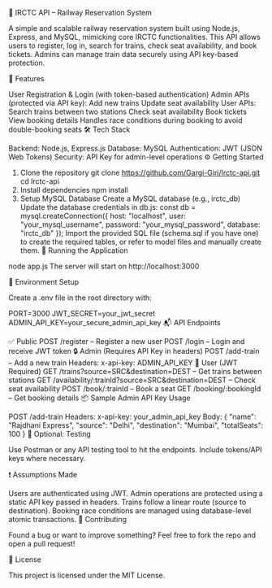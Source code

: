 🚆 IRCTC API – Railway Reservation System

A simple and scalable railway reservation system built using Node.js, Express, and MySQL, mimicking core IRCTC functionalities. This API allows users to register, log in, search for trains, check seat availability, and book tickets. Admins can manage train data securely using API key-based protection.

🔧 Features

User Registration & Login (with token-based authentication)
Admin APIs (protected via API key):
Add new trains
Update seat availability
User APIs:
Search trains between two stations
Check seat availability
Book tickets
View booking details
Handles race conditions during booking to avoid double-booking seats
🛠️ Tech Stack

Backend: Node.js, Express.js
Database: MySQL
Authentication: JWT (JSON Web Tokens)
Security: API Key for admin-level operations
⚙️ Getting Started

1. Clone the repository
git clone https://github.com/Gargi-Giri/Irctc-api.git
cd Irctc-api
2. Install dependencies
npm install
3. Setup MySQL Database
Create a MySQL database (e.g., irctc_db)
Update the database credentials in db.js:
const db = mysql.createConnection({
  host: "localhost",
  user: "your_mysql_username",
  password: "your_mysql_password",
  database: "irctc_db"
});
Import the provided SQL file (schema.sql if you have one) to create the required tables, or refer to model files and manually create them.
🚀 Running the Application

node app.js
The server will start on http://localhost:3000

🔐 Environment Setup

Create a .env file in the root directory with:

PORT=3000
JWT_SECRET=your_jwt_secret
ADMIN_API_KEY=your_secure_admin_api_key
📬 API Endpoints

✅ Public
POST /register – Register a new user
POST /login – Login and receive JWT token
🔒 Admin (Requires API Key in headers)
POST /add-train – Add a new train
Headers: x-api-key: ADMIN_API_KEY
👤 User (JWT Required)
GET /trains?source=SRC&destination=DEST – Get trains between stations
GET /availability/:trainId?source=SRC&destination=DEST – Check seat availability
POST /book/:trainId – Book a seat
GET /booking/:bookingId – Get booking details
📦 Sample Admin API Key Usage

POST /add-train
Headers:
  x-api-key: your_admin_api_key
Body:
{
  "name": "Rajdhani Express",
  "source": "Delhi",
  "destination": "Mumbai",
  "totalSeats": 100
}
🧪 Optional: Testing

Use Postman or any API testing tool to hit the endpoints. Include tokens/API keys where necessary.

❗ Assumptions Made

Users are authenticated using JWT.
Admin operations are protected using a static API key passed in headers.
Trains follow a linear route (source to destination).
Booking race conditions are managed using database-level atomic transactions.
🤝 Contributing

Found a bug or want to improve something? Feel free to fork the repo and open a pull request!

📄 License

This project is licensed under the MIT License.
